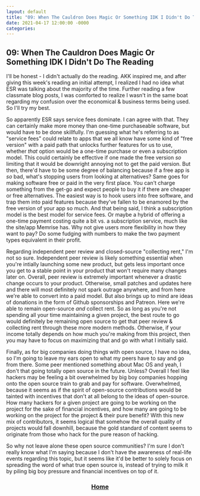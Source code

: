```yaml
---	
layout: default	
title: "09: When The Cauldron Does Magic Or Something IDK I Didn't Do The Reading"	
date: 2021-04-17 12:00:00 -0000	
categories:	
---
```


## 09: When The Cauldron Does Magic Or Something IDK I Didn't Do The Reading

I'll be honest - I didn't actually do the reading. AKK inspired me, and after giving this week's reading an initial attempt, I realized I had no idea what ESR was talking about the majority of the time. Further reading a few classmate blog posts, I was comforted to realize I wasn't in the same boat regarding my confusion over the economical & business terms being used. So I'll try my best.

So apparently ESR says service fees dominate. I can agree with that. They can certainly make more money than one-time purchaseable software, but would have to be done skillfully. I'm guessing what he's referring to as "service fees" could relate to apps that we all know have some kind of "free version" with a paid path that unlocks further features for us to use, whether _that_ option would be a one-time purchase or even a subscription model. This could certainly be effective if one made the free version _so_ limiting that it would be downright annoying not to get the paid version. But then, there'd have to be some degree of balancing because if a free app is _so_ bad, what's stopping users from looking at alternatives? Same goes for making software free or paid in the very first place. You can't charge something from the get-go and expect people to buy it if there are cheaper or free alternatives. The easiest way is to hook users into free software, and trap them into paid features because they've fallen to be enamored by the free version of your app so much. And that being said, I think a subscription model is the best model for service fees. Or maybe a hybrid of offering a one-time payment costing quite a bit vs. a subscription service, much like the site/app Memrise has. Why not give users more flexibility in how they want to pay? Do some fudging with numbers to make the two payment types equivalent in their profit.

Regarding independent peer review and closed-source "collecting rent," I'm not so sure. Independent peer review is likely something essential when you're intially launching some new product, but gets less important once you get to a stable point in your product that won't require many changes later on. Overall, peer review is extremely important whenever a drastic change occurs to your product. Otherwise, small patches and updates here and there will most definitely not spark outrage anywhere, and from here we're able to convert into a paid model. But also brings up to mind are ideas of donations in the form of Github sponsorships and Patreon. Here we're able to remain open-source _and_ collect rent. So as long as you're not spending all your time maintaining a given project, the best route to go would definitely be remaining open source to get that peer review & collecting rent through these more modern methods. Otherwise, if your income totally depends on how much you're making from this project, then you may have to focus on maximizing that and go with what I initially said.

Finally, as for big companies doing things with open source, I have no idea, so I'm going to leave my ears open to what my peers have to say and go from there. Some peer mentioned something about Mac OS and yeah, I don't that going totally open source in the future. Unless? Overall I feel like hackers may be feeling a bit overwhelmed by big boy companies hopping onto the open source train to grab and pay for software. Overwhelmed, because it seems as if the spirit of open-source contributions would be tainted with incentives that don't at all belong to the ideas of open-source. How many hackers for a given project are going to be working on the project for the sake of financial incentives, and how many are going to be working on the project for the project & their pure benefit? With this new mix of contributors, it seems logical that somehow the overall quality of projects would fall downhill, because the gold standard of content seems to originate from those who hack for the pure reason of hacking.

So why not leave alone these open source communities? I'm sure I don't really know what I'm saying because I don't have the awareness of real-life events regarding this topic, but it seems like it'd be better to solely focus on spreading the word of what true open source is, instead of trying to milk it by piling big boy pressure and financial incentives on top of it.


### [<center>Home</center>](https://nuolong.github.io/hacker-blog/)
